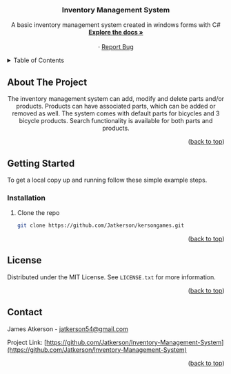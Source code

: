 <a name="readme-top"></a>


<!-- PROJECT LOGO -->
<br />
<div align="center">

<h3 align="center">Inventory Management System</h3>

  <p align="center">
    A basic inventory management system created in windows forms with C#
    <br />
    <a href="https://github.com/Jatkerson/Inventory-Management-System"><strong>Explore the docs »</strong></a>
    <br />
    <br />
    ·
    <a href="https://github.com/Jatkerson/Inventory-Management-System/issues">Report Bug</a>
  </p>
</div>



<!-- TABLE OF CONTENTS -->
<details>
  <summary>Table of Contents</summary>
  <ol>
    <li>
      <a href="#getting-started">Getting Started</a>
      <ul>
        <li><a href="#prerequisites">Prerequisites</a></li>
        <li><a href="#installation">Installation</a></li>
      </ul>
    </li>
    <li><a href="#license">License</a></li>
    <li><a href="#contact">Contact</a></li>
  </ol>
</details>


<!-- ABOUT THE PROJECT -->
## About The Project

<p align="center">
    The inventory management system can add, modify and delete parts and/or products. Products can have associated parts, which can be added or removed as well. The system comes with default parts for bicycles and 3 bicycle products. Search functionality is available for both parts and products.
</p>

<p align="right">(<a href="#readme-top">back to top</a>)</p>


<!-- GETTING STARTED -->
## Getting Started

To get a local copy up and running follow these simple example steps.

### Installation

1. Clone the repo
   ```sh
   git clone https://github.com/Jatkerson/kersongames.git
   ```

<p align="right">(<a href="#readme-top">back to top</a>)</p>



<!-- LICENSE -->
## License

Distributed under the MIT License. See `LICENSE.txt` for more information.

<p align="right">(<a href="#readme-top">back to top</a>)</p>



<!-- CONTACT -->
## Contact

James Atkerson - jatkerson54@gmail.com

Project Link: [https://github.com/Jatkerson/Inventory-Management-System](https://github.com/Jatkerson/Inventory-Management-System)

<p align="right">(<a href="#readme-top">back to top</a>)</p>



<!-- MARKDOWN LINKS & IMAGES -->
<!-- https://www.markdownguide.org/basic-syntax/#reference-style-links -->
[linkedin-shield]: https://img.shields.io/badge/-LinkedIn-black.svg?style=for-the-badge&logo=linkedin&colorB=555
[linkedin-url]: https://linkedin.com/in/james-atkerson
